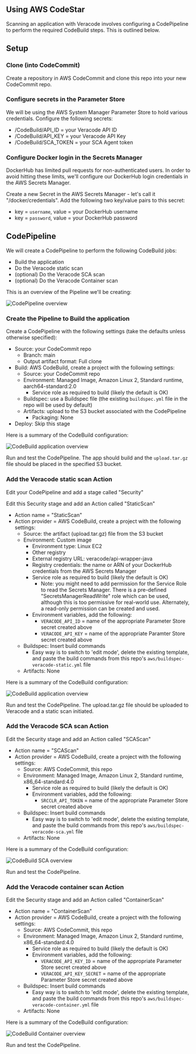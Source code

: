 ## Using AWS CodeStar

Scanning an application with Veracode involves configuring a CodePipeline to perform the required CodeBuild steps.  This is outlined below.

## Setup

### Clone (into CodeCommit)

Create a repository in AWS CodeCommit and clone this repo into your new CodeCommit repo.

### Configure secrets in the Parameter Store

We will be using the AWS System Manager Parameter Store to hold various credentials.  Configure the following secrets:

* /CodeBuild/API_ID = your Veracode API ID
* /CodeBuild/API_KEY = your Veracode API Key
* /CodeBuild/SCA_TOKEN = your SCA Agent token

### Configure Docker login in the Secrets Manager

DockerHub has limited pull requests for non-authenticated users.  In order to avoid hitting these limits, we'll configure our DockerHub login credentials in the AWS Secrets Manager.  

Create a new Secret in the AWS Secrets Manager - let's call it "/docker/credentials".  Add the following two key/value pairs to this secret:

* key = `username`, value = your DockerHub username
* key = `password`, value = your DockerHub password

## CodePipeline

We will create a CodePipeline to perform the following CodeBuild jobs:

* Build the application
* Do the Veracode static scan
* (optional) Do the Veracode SCA scan
* (optional) Do the Veracode Container scan

This is an overview of the Pipeline we'll be creating:

![CodePipeline overview](./aws/CodePipeline.jpg) 

### Create the Pipeline to Build the application

Create a CodePipeline with the following settings (take the defaults unless otherwise specified):

* Source: your CodeCommit repo
	* Branch: main
	* Output artifact format: Full clone
* Build: AWS CodeBuild, create a project with the following settings:
	* Source: your CodeCommit repo
	* Environment: Managed Image, Amazon Linux 2, Standard runtime, aarch64-standard:2.0
		* Service role as required to build (likely the default is OK)
	* Buildspec: use a Buildspec file (the existing `buildspec.yml` file in the repo will be used by default)
	* Artifacts: upload to the S3 bucket associated with the CodePipeline
		* Packaging: None
* Deploy: Skip this stage

Here is a summary of the CodeBuild configuration:

![CodeBuild application overview](./aws/CodeBuild-app.jpg)

Run and test the CodePipeline.  The app should build and the `upload.tar.gz` file should be placed in the specified S3 bucket.

### Add the Veracode static scan Action

Edit your CodePipeline and add a stage called "Security"

Edit this Security stage and add an Action called "StaticScan"

* Action name = "StaticScan"
* Action provider = AWS CodeBuild, create a project with the following settings:
	* Source: the artifact (upload.tar.gz) file from the S3 bucket
	* Environment: Custom image
		* Environment type: Linux EC2
		* Other registry
		* External registry URL: veracode/api-wrapper-java
		* Registry credentials: the name or ARN of your DockerHub credentials from the AWS Secrets Manager
		* Service role as required to build (likely the default is OK)
			* Note: you might need to add permission for the Service Role to read the Secrets Manager.  There is a pre-defined "SecretsManagerReadWrite" role which can be used, although this is too permissive for real-world use.  Alternately, a read-only permission can be created and used.
		* Environment variables, add the following:
			* `VERACODE_API_ID` = name of the appropriate Parameter Store secret created above
			* `VERACODE_API_KEY` = name of the appropriate Paramter Store secret created above
	* Buildspec: Insert build commands
		* Easy way is to switch to 'edit mode', delete the existing template, and paste the build commands from this repo's `aws/buildspec-veracode-static.yml` file
	* Artifacts: None

Here is a summary of the CodeBuild configuration:

![CodeBuild application overview](./aws/CodeBuild-static.jpg)

Run and test the CodePipeline.  The upload.tar.gz file should be uploaded to Veracode and a static scan initiated.	

### Add the Veracode SCA scan Action

Edit the Security stage and add an Action called "SCAScan"

* Action name = "SCAScan"
* Action provider = AWS CodeBuild, create a project with the following settings:
	* Source: AWS CodeCommit, this repo
	* Environment:  Managed Image, Amazon Linux 2, Standard runtime, x86_64-standard:4.0
		* Service role as required to build (likely the default is OK)
		* Environment variables, add the following:
			* `SRCCLR_API_TOKEN` = name of the appropriate Parameter Store secret created above
	* Buildspec: Insert build commands
		* Easy way is to switch to 'edit mode', delete the existing template, and paste the build commands from this repo's `aws/buildspec-veracode-sca.yml` file
	* Artifacts: None

Here is a summary of the CodeBuild configuration:

![CodeBuild SCA overview](./aws/CodeBuild-sca.jpg)

Run and test the CodePipeline.  

### Add the Veracode container scan Action

Edit the Security stage and add an Action called "ContainerScan"

* Action name = "ContainerScan"
* Action provider = AWS CodeBuild, create a project with the following settings:
	* Source: AWS CodeCommit, this repo
	* Environment:  Managed Image, Amazon Linux 2, Standard runtime, x86_64-standard:4.0
		* Service role as required to build (likely the default is OK)
		* Environment variables, add the following:
			* `VERACODE_API_KEY_ID` = name of the appropriate Parameter Store secret created above
			* `VERACODE_API_KEY_SECRET` = name of the appropriate Parameter Store secret created above
	* Buildspec: Insert build commands
		* Easy way is to switch to 'edit mode', delete the existing template, and paste the build commands from this repo's `aws/buildspec-veracode-container.yml` file
	* Artifacts: None

Here is a summary of the CodeBuild configuration:

![CodeBuild Container overview](./aws/CodeBuild-container.jpg)

Run and test the CodePipeline. 


